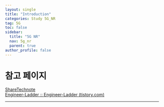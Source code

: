```yaml
---
layout: single
title: "Introduction"
categories: Study 5G_NR
tag: 5G
toc: false
sidebar:
  title: "5G NR"
  nav: 5g_nr
  parent: true
author_profile: false
---
```


# 참고 페이지
[ShareTechnote](https://www.sharetechnote.com/Home.html)<br>
[Engineer-Ladder :: Engineer-Ladder (tistory.com)](https://engineering-ladder.tistory.com/)

---